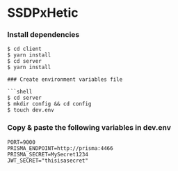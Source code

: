 # SSDPxHetic

### Install dependencies
```shell
$ cd client
$ yarn install
$ cd server
$ yarn install

### Create environment variables file

```shell
$ cd server
$ mkdir config && cd config
$ touch dev.env
```

### Copy & paste the following variables in dev.env
```env
PORT=9000
PRISMA_ENDPOINT=http://prisma:4466
PRISMA_SECRET=MySecret1234
JWT_SECRET="thisisasecret"
```
